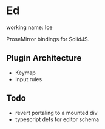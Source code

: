 # Ed

working name: Ice

ProseMirror bindings for SolidJS.

## Plugin Architecture

- Keymap
- Input rules

## Todo

- revert portaling to a mounted div
- typescript defs for editor schema
